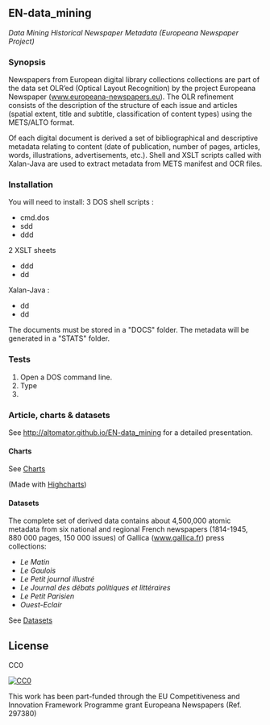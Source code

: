 ## EN-data_mining
*Data Mining Historical Newspaper Metadata (Europeana Newspaper Project)*

### Synopsis
Newspapers from European digital library collections collections are part of the data set OLR’ed (Optical Layout Recognition) by the project Europeana Newspaper (www.europeana-newspapers.eu). The OLR refinement consists of the description of the structure of each issue and articles (spatial extent, title and subtitle, classification of content types) using the METS/ALTO format. 

Of each digital document is derived a set of bibliographical and descriptive metadata relating to content (date of publication, number of pages, articles, words, illustrations, advertisements, etc.). Shell and XSLT scripts called with Xalan-Java are used to extract  metadata from METS manifest and OCR files. 

### Installation
You will need to install:
3 DOS shell scripts :
- cmd.dos
- sdd
- ddd

2 XSLT sheets
- ddd
- dd

Xalan-Java :
- dd
- dd

The documents must be stored in a "DOCS" folder.
The metadata will be generated in a "STATS" folder.


### Tests
1. Open a DOS command line.
2. Type
3. 

### Article, charts &  datasets

See http://altomator.github.io/EN-data_mining for a detailed presentation.

#### Charts
See [Charts](https://github.com/altomator/EN-data_mining/tree/master/Charts)

(Made with [Highcharts](www.highcharts.com))

#### Datasets
The complete set of derived data contains about 4,500,000 atomic metadata from six national and regional French newspapers (1814-1945, 880 000 pages, 150 000 issues) of Gallica (www.gallica.fr) press collections:
- *Le Matin*
- *Le Gaulois*
- *Le Petit journal illustré*
- *Le Journal des débats politiques et littéraires*
- *Le Petit Parisien*
- *Ouest-Eclair*

See [Datasets](https://github.com/altomator/EN-data_mining/tree/master/Datasets)



## License
CC0

<a href="http://creativecommons.org/publicdomain/zero/1.0/"><img src="https://camo.githubusercontent.com/4df6de8c11e31c357bf955b12ab8c55f55c48823/68747470733a2f2f6c6963656e7365627574746f6e732e6e65742f702f7a65726f2f312e302f38387833312e706e67" alt="CC0" data-canonical-src="https://licensebuttons.net/p/zero/1.0/88x31.png" style="max-width:100%;"></a>

This work has been part-funded through the EU Competitiveness and Innovation Framework Programme grant Europeana Newspapers (Ref. 297380)



